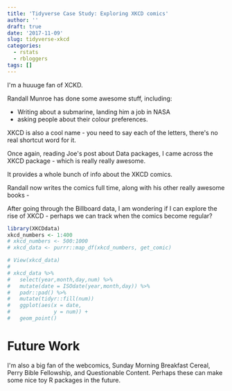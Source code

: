 ```yaml
---
title: 'Tidyverse Case Study: Exploring XKCD comics'
author: ''
draft: true
date: '2017-11-09'
slug: tidyverse-xkcd
categories:
  - rstats
  - rbloggers
tags: []
---
```


I'm a huuuge fan of XCKD.

Randall Munroe has done some awesome stuff, including:

- Writing about a submarine, landing him a job in NASA
- asking people about their colour preferences.

XKCD is also a cool name - you need to say each of the letters, there's no real shortcut word for it.

Once again, reading Joe's post about Data packages, I came across the XKCD package - which is really really awesome.

It provides a whole bunch of info about the XKCD comics.

Randall now writes the comics full time, along with his other really awesome books - 

After going through the Billboard data, I am wondering if I can explore the rise of XKCD - perhaps we can track when the comics become regular?


```r
library(XKCDdata)
xkcd_numbers <- 1:400
# xkcd_numbers <- 500:1000
# xkcd_data <- purrr::map_df(xkcd_numbers, get_comic)

# View(xkcd_data)
# 
# xkcd_data %>%
#   select(year,month,day,num) %>%
#   mutate(date = ISOdate(year,month,day)) %>%
#   padr::pad() %>% 
#   mutate(tidyr::fill(num))
#   ggplot(aes(x = date,
#              y = num)) + 
#   geom_point()
```

# Future Work

I'm also a big fan of the webcomics, Sunday Morning Breakfast Cereal, Perry Bible Fellowship, and Questionable Content. Perhaps these can make some nice toy R packages in the future.
